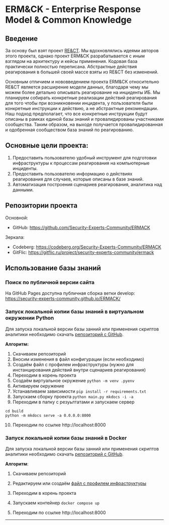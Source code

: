 # ERM&CK - Enterprise Response Model & Common Knowledge

## Введение


За основу был взят проект [RE&CT](https://github.com/atc-project/atc-react). Мы вдохновлялись идеями авторов этого проекта, однако проект ERM&CK разрабатывается с иным взглядом на архитектуру и кейсы применения. Кодовая база практически полностью переписана. Абстрактные действия реагирования в большей своей массе взяты из RE&CT без изменений.

Основным отличием и нововведением проекта ERM&CK относительно RE&CT является расширение модели данных, благодаря чему мы можем более детально описывать реагирование на инциденты ИБ. Мы планируем собирать конкретные реализации действий реагирования для того чтобы при возникновении инцидента, у пользователя были конкретные инструкции к действию, а не абстрактные рекомендации. Наш подход предполагает, что все конкретные инструкции будут описаны в рамках единой базы знаний и провалидированы участниками сообщества. Таким образом, на выходе получается провалидированная и одобренная сообществом база знаний по реагированию.


## Основные цели проекта:
1) Предоставить пользователю удобный инструмент для подготовки инфраструктуры к процессам реагирования на компьютерные инциденты.
2) Предоставить пользователю информацию о действиях реагирования для случаев, которые описаны в базе знаний.
3) Автоматизация построения сценариев реагирования, аналитика над данными.


## Репозитории проекта
Основной:
- GitHub: https://github.com/Security-Experts-Community/ERMACK

Зеркала:
- Codeberg: https://codeberg.org/Security-Experts-Community/ERMACK
- GitFlic: https://gitflic.ru/project/security-experts-community/ermack


## Использование базы знаний
### Поиск по публичной версии сайта
На GitHub Pages доступна публичная сборка ветки develop:  
https://security-experts-community.github.io/ERMACK/



### Запуск локальной копии базы знаний в виртуальном окружении Python
Для запуска локальной версии базы занний или применения скриптов аналитики необходимо скачать [репозиторий с GitHub][2].

**Алгоритм:**
1. Скачиваем репозиторий
2. Вносим изменения в файл конфигурации (если необходимо)
3. Создаём файл с профилем инфраструктуры (нужно для инстанцирования действий внутри сценариев реагирования)
4. Переходим в корень проекта
5. Создаём виртуальное окружение `python -m venv .pyenv`
6. Активируем окружение
7. Устанавливаем зависимости `pip install -r requirements.txt`
8. Запускаем сборку проекта `python main.py mkdocs -i -a`
9. Переходим в папку с резуьлтатами и запускаем сервер
```
cd build
python -m mkdocs serve -a 0.0.0.0:8000
```
10. Переходим по ссылке http://localhost:8000


### Запуск локальной копии базы знаний в Docker

Для запуска локальной версии базы занний или применения скриптов аналитики необходимо скачать [репозиторий с GitHub][2].

**Алгоритм**:
1. Скачиваем репозиторий

1. Редактируем или создаём [файл с профилем инфраструктуры][3]

1. Переходим в корень проекта

1. Запускаем контейнер
`docker compose up`

1. Переходим по ссылке http://localhost:8000


---
[1]: https://ermack.github.io
[2]: https://github.com/Security-Experts-Community/ERMACK
[3]: https://github.com/Security-Experts-Community/ERMACK/blob/develop/data/en/infrastructure_profiles/test_infrastructure_profile/test_infrastructure_profile.yml
